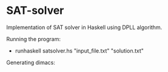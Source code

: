 # SAT-solver
Implementation of SAT solver in Haskell using DPLL algorithm.

Running the program:
* runhaskell satsolver.hs "input_file.txt" "solution.txt"

Generating dimacs:

